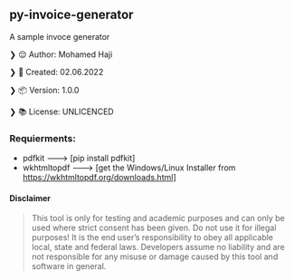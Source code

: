 ## py-invoice-generator

A sample invoce generator

❯ 😌 Author: Mohamed Haji

❯ 📅 Created: 02.06.2022

❯ 📦 Version: 1.0.0

❯ 📚 License: UNLICENCED

### Requierments:

- pdfkit ---> [pip install pdfkit]
- wkhtmltopdf ---> [get the Windows/Linux Installer from https://wkhtmltopdf.org/downloads.html]


#### Disclaimer

> This tool is only for testing and academic purposes and can only be used where strict consent has been given. Do not use it for
> illegal purposes! It is the end user’s responsibility to obey all applicable local, state and federal laws. Developers assume no
> liability and are not responsible for any misuse or damage caused by this tool and software in general.
